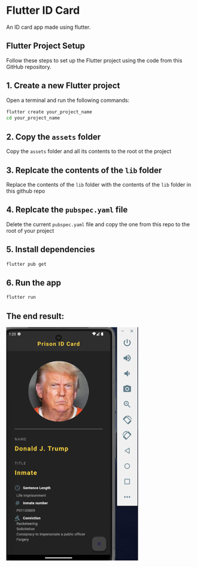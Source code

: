 # Flutter ID Card
An ID card app made using flutter.

## Flutter Project Setup

Follow these steps to set up the Flutter project using the code from this GitHub repository.

## 1. Create a new Flutter project

Open a terminal and run the following commands:

```bash
flutter create your_project_name
cd your_project_name
```

## 2. Copy the `assets` folder
Copy the `assets` folder and all its contents to the root ot the project

## 3. Replcate the contents of the `lib` folder
Replace the contents of the `lib` folder with the contents of the `lib` folder in this github repo

## 4. Replcate the `pubspec.yaml` file
Delete the current `pubspec.yaml` file and copy the one from this repo to the root of your project

## 5. Install dependencies

```bash
flutter pub get
```

## 6. Run the app

```bash
flutter run
```

## The end result:
![Output Image](output.webp)
